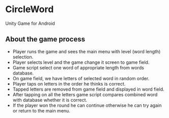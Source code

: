 # CircleWord
Unity Game for Android 

<h2>About the game process</h2>
<ul>
<li>Player runs the game and sees the main menu with level (word length) selection.</li>
<li>Player selects level and the game change it screen to game field.</li>
<li>Game script select one word of appropriate length from words database.</li>
<li>On game field, we have letters of selected word in random order.</li>
<li>Player taps on letters in the order he thinks is correct.</li>
<li>Tapped letters are removed from game field and displayed in word field.</li>
<li>After tapping on all the letters game script compares combined word with database whether it is correct.</li>
<li>If the player won the round he can continue otherwise he can try again or return to the main menu.</li>
</ul>
